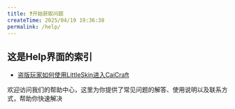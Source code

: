 ```yaml
---
title: ❓开始获取问题
createTime: 2025/04/19 19:36:38
permalink: /help/
---
```

## 这是Help界面的索引

- [盗版玩家如何使用LittleSkin进入CaiCraft](./littleskin.md)

欢迎访问我们的帮助中心，这里为你提供了常见问题的解答、使用说明以及联系方式，帮助你快速解决
